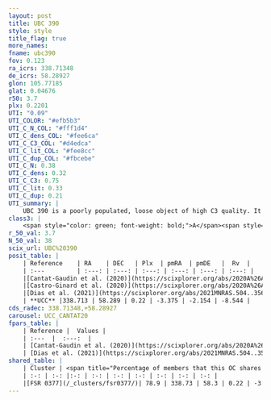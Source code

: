 ```yaml
---
layout: post
title: UBC 390
style: style
title_flag: true
more_names: 
fname: ubc390
fov: 0.123
ra_icrs: 338.71348
de_icrs: 58.28927
glon: 105.77185
glat: 0.04676
r50: 3.7
plx: 0.2201
UTI: "0.09"
UTI_COLOR: "#efb5b3"
UTI_C_N_COL: "#fff1d4"
UTI_C_dens_COL: "#fee6ca"
UTI_C_C3_COL: "#d4edca"
UTI_C_lit_COL: "#fee8cc"
UTI_C_dup_COL: "#fbcebe"
UTI_C_N: 0.38
UTI_C_dens: 0.32
UTI_C_C3: 0.75
UTI_C_lit: 0.33
UTI_C_dup: 0.21
UTI_summary: |
    UBC 390 is a poorly populated, loose object of high C3 quality. It is poorly studied in the literature.<br><br><span style="color: #99180f; font-weight: bold;">Warning: </span>This is likely a duplicate object, which shares a large percentage of members with at least one previously reported entry.
class3: |
    <span style="color: green; font-weight: bold;">A</span><span style="color: #FFC300; font-weight: bold;">B</span>
r_50_val: 3.7
N_50_val: 38
scix_url: UBC%20390
posit_table: |
    | Reference    | RA    | DEC   | Plx  | pmRA  | pmDE   |  Rv  |
    | :---         | :---: | :---: | :---: | :---: | :---: | :---: |
    |[Cantat-Gaudin et al. (2020)](https://scixplorer.org/abs/2020A%26A...640A...1C) | 338.707 | 58.276 | 0.194 | -3.402 | -2.144 | -- |
    |[Castro-Ginard et al. (2020)](https://scixplorer.org/abs/2020A%26A...635A..45C) | 338.707 | 58.261 | 0.197 | -3.373 | -2.156 | -- |
    |[Dias et al. (2021)](https://scixplorer.org/abs/2021MNRAS.504..356D) | 338.696 | 58.27 | 0.209 | -3.355 | -2.173 | -- |
    | **UCC** |338.713 | 58.289 | 0.22 | -3.375 | -2.154 | -8.544 | 
cds_radec: 338.71348,+58.28927
carousel: UCC_CANTAT20
fpars_table: |
    | Reference |  Values |
    | :---  |  :---:  |
    | [Cantat-Gaudin et al. (2020)](https://scixplorer.org/abs/2020A%26A...640A...1C) | `AVNN=1.58, DMNN=12.95, AgeNN=7.92` |
    | [Dias et al. (2021)](https://scixplorer.org/abs/2021MNRAS.504..356D) | `Av=2.113, Dist=4165, logage=6.912, [Fe/H]=-0.039` |
shared_table: |
    | Cluster | <span title="Percentage of members that this OC shares with the ones listed">%</span>   | RA   | DEC   | Plx   | pmRA  | pmDE  | Rv | UTI |
    | :-: | :-: |:-: | :-: | :-: | :-: | :-: | :-: | :-: |
    |[FSR 0377](/_clusters/fsr0377/)| 78.9 | 338.73 | 58.3 | 0.22 | -3.29 | -2.17 | -63.88 |0.55 |
---
```

